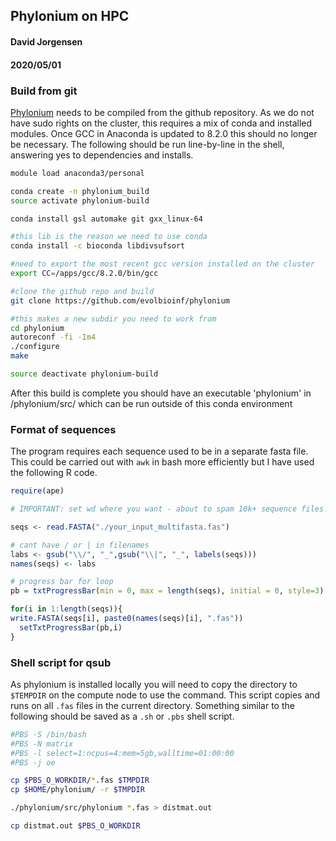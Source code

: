 ## Phylonium on HPC
#### David Jorgensen 
#### 2020/05/01

### Build from git
[Phylonium](https://github.com/EvolBioInf/phylonium) needs to be compiled from the github repository. As we do not have sudo rights on the cluster, this requires a mix of conda and installed modules. Once GCC in Anaconda is updated to 8.2.0 this should no longer be necessary. The following should be run line-by-line in the shell, answering yes to dependencies and installs.

```bash 
module load anaconda3/personal

conda create -n phylonium_build
source activate phylonium-build

conda install gsl automake git gxx_linux-64

#this lib is the reason we need to use conda
conda install -c bioconda libdivsufsort

#need to export the most recent gcc version installed on the cluster
export CC=/apps/gcc/8.2.0/bin/gcc

#clone the github repo and build
git clone https://github.com/evolbioinf/phylonium

#this makes a new subdir you need to work from
cd phylonium
autoreconf -fi -Im4
./configure
make

source deactivate phylonium-build
```
After this build is complete you should have an executable 'phylonium' in /phylonium/src/ which can be run outside of this conda environment

### Format of sequences
The program requires each sequence used to be in a separate fasta file. This could be carried out with `awk` in bash more efficiently but I have used the following R code.

```R
require(ape)

# IMPORTANT: set wd where you want - about to spam 10k+ sequence files!!

seqs <- read.FASTA("./your_input_multifasta.fas")

# cant have / or | in filenames
labs <- gsub("\\/", "_",gsub("\\|", "_", labels(seqs)))
names(seqs) <- labs

# progress bar for loop
pb = txtProgressBar(min = 0, max = length(seqs), initial = 0, style=3) 

for(i in 1:length(seqs)){
write.FASTA(seqs[i], paste0(names(seqs)[i], ".fas"))
  setTxtProgressBar(pb,i)
}
```

### Shell script for qsub
As phylonium is installed locally you will need to copy the directory to `$TEMPDIR` on the compute node to use the command. This script copies and runs on all `.fas` files in the current directory. Something similar to the following should be saved as a `.sh` or `.pbs` shell script.
```bash
#PBS -S /bin/bash
#PBS -N matrix
#PBS -l select=1:ncpus=4:mem=5gb,walltime=01:00:00
#PBS -j oe

cp $PBS_O_WORKDIR/*.fas $TMPDIR
cp $HOME/phylonium/ -r $TMPDIR

./phylonium/src/phylonium *.fas > distmat.out

cp distmat.out $PBS_O_WORKDIR
```






